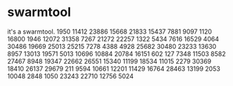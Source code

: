 # swarmtool
it's a swarmtool.
1950
11412
23886
15668
21833
15437
7881
9097
1120
16800
1946
12072
31358
7267
21272
22257
1322
5434
7616
16529
4064
30486
19669
25013
25215
7278
4388
4928
25682
30480
23233
13630
8957
13013
19571
5013
10696
10884
20784
16151
602
127
7348
11503
8582
27467
8948
19347
22662
26551
15340
11199
18534
11015
2279
30369
18410
26137
29679
211
9594
10661
12201
11429
16764
28463
13199
2053
10048
2848
1050
23243
22710
12756
5024
